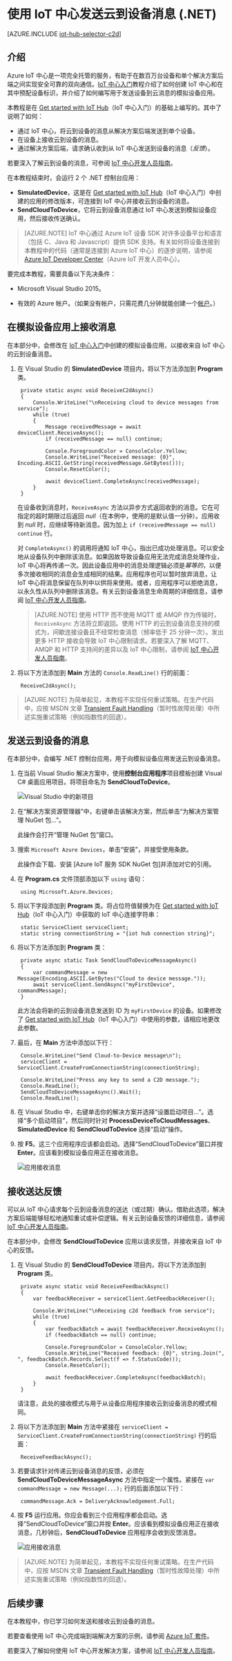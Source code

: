 <properties
    pageTitle="使用 Azure IoT 中心发送云到设备消息 (.NET) | Azure"
    description="如何使用用于 .NET 的 Azure IoT SDK 将云到设备消息从 Azure IoT 中心发送到设备。修改模拟设备应用以接收云到设备消息，并修改后端应用以发送云到设备消息。"
    services="iot-hub"
    documentationcenter=".net"
    author="fsautomata"
    manager="timlt"
    editor="" />
<tags
    ms.assetid="a31c05ed-6ec0-40f3-99ab-8fdd28b1a89a"
    ms.service="iot-hub"
    ms.devlang="dotnet"
    ms.topic="article"
    ms.tgt_pltfrm="na"
    ms.workload="na"
    ms.date="11/16/2016"
    wacn.date="01/13/2017"
    ms.author="elioda" />  


# 使用 IoT 中心发送云到设备消息 \(.NET\)

[AZURE.INCLUDE [iot-hub-selector-c2d](../../includes/iot-hub-selector-c2d.md)]

## 介绍
Azure IoT 中心是一项完全托管的服务，有助于在数百万台设备和单个解决方案后端之间实现安全可靠的双向通信。[IoT 中心入门]教程介绍了如何创建 IoT 中心和在其中预配设备标识，并介绍了如何编写用于发送设备到云消息的模拟设备应用。

本教程是在 [Get started with IoT Hub]（IoT 中心入门）的基础上编写的。其中了说明了如何：

* 通过 IoT 中心，将云到设备的消息从解决方案后端发送到单个设备。
* 在设备上接收云到设备的消息。
* 通过解决方案后端，请求确认收到从 IoT 中心发送到设备的消息（*反馈*）。

若要深入了解云到设备的消息，可参阅 [IoT 中心开发人员指南][IoT Hub developer guide - C2D]。

在本教程结束时，会运行 2 个 .NET 控制台应用：

* **SimulatedDevice**，这是在 [Get started with IoT Hub]（IoT 中心入门）中创建的应用的修改版本，可连接到 IoT 中心并接收云到设备的消息。
* **SendCloudToDevice**，它将云到设备消息通过 IoT 中心发送到模拟设备应用，然后接收传送确认。

> [AZURE.NOTE] IoT 中心通过 Azure IoT 设备 SDK 对许多设备平台和语言（包括 C、Java 和 Javascript）提供 SDK 支持。有关如何将设备连接到本教程中的代码（通常是连接到 Azure IoT 中心）的逐步说明，请参阅 [Azure IoT Developer Center]（Azure IoT 开发人员中心）。

要完成本教程，需要具备以下先决条件：

+ Microsoft Visual Studio 2015。

+ 有效的 Azure 帐户。（如果没有帐户，只需花费几分钟就能创建一个[帐户][lnk-free-trial]。）

## 在模拟设备应用上接收消息
在本部分中，会修改在 [IoT 中心入门]中创建的模拟设备应用，以接收来自 IoT 中心的云到设备消息。

1. 在 Visual Studio 的 **SimulatedDevice** 项目内，将以下方法添加到 **Program** 类。
   
        private static async void ReceiveC2dAsync()
        {
            Console.WriteLine("\nReceiving cloud to device messages from service");
            while (true)
            {
                Message receivedMessage = await deviceClient.ReceiveAsync();
                if (receivedMessage == null) continue;
   
                Console.ForegroundColor = ConsoleColor.Yellow;
                Console.WriteLine("Received message: {0}", Encoding.ASCII.GetString(receivedMessage.GetBytes()));
                Console.ResetColor();
   
                await deviceClient.CompleteAsync(receivedMessage);
            }
        }
   
    在设备收到消息时，`ReceiveAsync` 方法以异步方式返回收到的消息。它在可指定的超时期限过后返回 *null*（在本例中，使用的是默认值一分钟）。应用收到 *null* 时，应继续等待新消息。因为加上 `if (receivedMessage == null) continue` 行。
   
    对 `CompleteAsync()` 的调用将通知 IoT 中心，指出已成功处理消息。可以安全地从设备队列中删除该消息。如果因故导致设备应用无法完成消息处理作业，IoT 中心将再传递一次。因此设备应用中的消息处理逻辑必须是*幂等的*，以便多次接收相同的消息会生成相同的结果。应用程序也可以暂时放弃消息，让 IoT 中心将消息保留在队列中以供将来使用。或者，应用程序可以拒绝消息，以永久性从队列中删除该消息。有关云到设备消息生命周期的详细信息，请参阅 [IoT 中心开发人员指南][IoT Hub developer guide - C2D]。
   
   > [AZURE.NOTE]
   使用 HTTP 而不使用 MQTT 或 AMQP 作为传输时，`ReceiveAsync` 方法将立即返回。使用 HTTP 的云到设备消息支持的模式为，间歇连接设备且不经常检查消息（频率低于 25 分钟一次）。发出更多 HTTP 接收会导致 IoT 中心限制请求。若要深入了解 MQTT、AMQP 和 HTTP 支持间的差异以及 IoT 中心限制，请参阅 [IoT 中心开发人员指南][IoT Hub developer guide - C2D]。
   > 
   > 
2. 将以下方法添加到 **Main** 方法的 `Console.ReadLine()` 行的前面：
   
        ReceiveC2dAsync();

> [AZURE.NOTE] 为简单起见，本教程不实现任何重试策略。在生产代码中，应按 MSDN 文章 [Transient Fault Handling]（暂时性故障处理）中所述实施重试策略（例如指数性的回退）。

## 发送云到设备的消息
在本部分中，会编写 .NET 控制台应用，用于向模拟设备应用发送云到设备消息。

1. 在当前 Visual Studio 解决方案中，使用**控制台应用程序**项目模板创建 Visual C\# 桌面应用项目。将项目命名为 **SendCloudToDevice**。
   
    ![Visual Studio 中的新项目][20]
2. 在“解决方案资源管理器”中，右键单击该解决方案，然后单击“为解决方案管理 NuGet 包...”。
   
    此操作会打开“管理 NuGet 包”窗口。
3. 搜索 `Microsoft Azure Devices`，单击“安装”，并接受使用条款。
   
    此操作会下载、安装 \[Azure IoT 服务 SDK NuGet 包\]并添加对它的引用。

4. 在 **Program.cs** 文件顶部添加以下 `using` 语句：
   
        using Microsoft.Azure.Devices;
5. 将以下字段添加到 **Program** 类。将占位符值替换为在 [Get started with IoT Hub]（IoT 中心入门）中获取的 IoT 中心连接字符串：
   
        static ServiceClient serviceClient;
        static string connectionString = "{iot hub connection string}";
6. 将以下方法添加到 **Program** 类：
   
        private async static Task SendCloudToDeviceMessageAsync()
        {
            var commandMessage = new Message(Encoding.ASCII.GetBytes("Cloud to device message."));
            await serviceClient.SendAsync("myFirstDevice", commandMessage);
        }
   
    此方法会将新的云到设备消息发送到 ID 为 `myFirstDevice` 的设备。如果修改了 [Get started with IoT Hub]（IoT 中心入门）中使用的参数，请相应地更改此参数。
7. 最后，在 **Main** 方法中添加以下行：
   
        Console.WriteLine("Send Cloud-to-Device message\n");
        serviceClient = ServiceClient.CreateFromConnectionString(connectionString);
   
        Console.WriteLine("Press any key to send a C2D message.");
        Console.ReadLine();
        SendCloudToDeviceMessageAsync().Wait();
        Console.ReadLine();
8. 在 Visual Studio 中，右键单击你的解决方案并选择“设置启动项目...”。选择“多个启动项目”，然后同时针对 **ProcessDeviceToCloudMessages**、**SimulatedDevice** 和 **SendCloudToDevice** 选择“启动”操作。
9. 按 **F5**。这三个应用程序应该都会启动。选择“SendCloudToDevice”窗口并按 **Enter**。应该看到模拟设备应用正在接收消息。
   
   ![应用接收消息][21]  


## 接收送达反馈
可以从 IoT 中心请求每个云到设备消息的送达（或过期）确认。借助此选项，解决方案后端能够轻松地通知重试或补偿逻辑。有关云到设备反馈的详细信息，请参阅 [IoT 中心开发人员指南][IoT Hub developer guide - C2D]。

在本部分中，会修改 **SendCloudToDevice** 应用以请求反馈，并接收来自 IoT 中心的反馈。

1. 在 Visual Studio 的 **SendCloudToDevice** 项目内，将以下方法添加到 **Program** 类。
   
        private async static void ReceiveFeedbackAsync()
        {
            var feedbackReceiver = serviceClient.GetFeedbackReceiver();
   
            Console.WriteLine("\nReceiving c2d feedback from service");
            while (true)
            {
                var feedbackBatch = await feedbackReceiver.ReceiveAsync();
                if (feedbackBatch == null) continue;
   
                Console.ForegroundColor = ConsoleColor.Yellow;
                Console.WriteLine("Received feedback: {0}", string.Join(", ", feedbackBatch.Records.Select(f => f.StatusCode)));
                Console.ResetColor();
   
                await feedbackReceiver.CompleteAsync(feedbackBatch);
            }
        }
   
    请注意，此处的接收模式与用于从设备应用程序接收云到设备消息的模式相同。
2. 将以下方法添加到 **Main** 方法中紧接在 `serviceClient = ServiceClient.CreateFromConnectionString(connectionString)` 行的后面：
   
        ReceiveFeedbackAsync();
3. 若要请求针对传递云到设备消息的反馈，必须在 **SendCloudToDeviceMessageAsync** 方法中指定一个属性。紧接在 `var commandMessage = new Message(...);` 行的后面添加以下行：
   
        commandMessage.Ack = DeliveryAcknowledgement.Full;
4. 按 **F5** 运行应用。你应会看到三个应用程序都会启动。选择“SendCloudToDevice”窗口并按 **Enter**。应该看到模拟设备应用正在接收消息，几秒钟后，**SendCloudToDevice** 应用程序会收到反馈消息。
   
   ![应用接收消息][22]  


> [AZURE.NOTE]
为简单起见，本教程不实现任何重试策略。在生产代码中，应按 MSDN 文章 [Transient Fault Handling]（暂时性故障处理）中所述实施重试策略（例如指数性的回退）。
> 
> 

## 后续步骤
在本教程中，你已学习如何发送和接收云到设备的消息。

若要查看使用 IoT 中心完成端到端解决方案的示例，请参阅 [Azure IoT 套件]。

若要深入了解如何使用 IoT 中心开发解决方案，请参阅 [IoT 中心开发人员指南]。

<!-- Images -->

[20]: ./media/iot-hub-csharp-csharp-c2d/create-identity-csharp1.png
[21]: ./media/iot-hub-csharp-csharp-c2d/sendc2d1.png
[22]: ./media/iot-hub-csharp-csharp-c2d/sendc2d2.png

<!-- Links -->


[Azure IoT - Service SDK NuGet package]: https://www.nuget.org/packages/Microsoft.Azure.Devices/
[Transient Fault Handling]: https://msdn.microsoft.com/zh-cn/library/hh680901(v=pandp.50).aspx

[IoT Hub Developer Guide - C2D]: /documentation/articles/iot-hub-devguide-messaging/

[IoT 中心开发人员指南]: /documentation/articles/iot-hub-devguide/
[Get started with IoT Hub]: /documentation/articles/iot-hub-csharp-csharp-getstarted/
[IoT 中心入门]: /documentation/articles/iot-hub-csharp-csharp-getstarted/
[Azure IoT Developer Center]: /develop/iot/
[lnk-free-trial]: /pricing/1rmb-trial/
[Azure IoT 套件]: /documentation/services/iot-suite/

<!---HONumber=Mooncake_0109_2017-->
<!--Update_Description:update wording-->